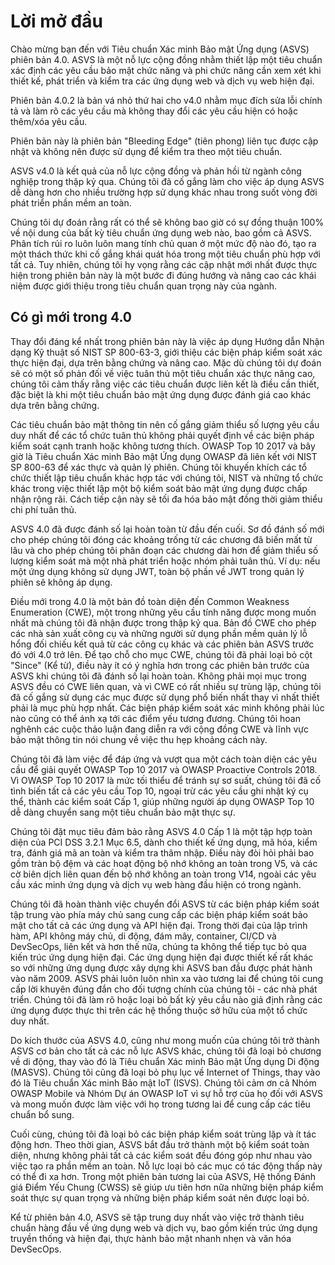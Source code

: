 # Lời mở đầu

Chào mừng bạn đến với Tiêu chuẩn Xác minh Bảo mật Ứng dụng (ASVS) phiên bản 4.0. ASVS là một nỗ lực cộng đồng nhằm thiết lập một tiêu chuẩn xác định các yêu cầu bảo mật chức năng và phi chức năng cần xem xét khi thiết kế, phát triển và kiểm tra các ứng dụng web và dịch vụ web hiện đại.

Phiên bản 4.0.2 là bản vá nhỏ thứ hai cho v4.0 nhằm mục đích sửa lỗi chính tả và làm rõ các yêu cầu mà không thay đổi các yêu cầu hiện có hoặc thêm/xóa yêu cầu.

Phiên bản này là phiên bản "Bleeding Edge" (tiên phong) liên tục được cập nhật và không nên được sử dụng để kiểm tra theo một tiêu chuẩn.

ASVS v4.0 là kết quả của nỗ lực cộng đồng và phản hồi từ ngành công nghiệp trong thập kỷ qua. Chúng tôi đã cố gắng làm cho việc áp dụng ASVS dễ dàng hơn cho nhiều trường hợp sử dụng khác nhau trong suốt vòng đời phát triển phần mềm an toàn.

Chúng tôi dự đoán rằng rất có thể sẽ không bao giờ có sự đồng thuận 100% về nội dung của bất kỳ tiêu chuẩn ứng dụng web nào, bao gồm cả ASVS. Phân tích rủi ro luôn luôn mang tính chủ quan ở một mức độ nào đó, tạo ra một thách thức khi cố gắng khái quát hóa trong một tiêu chuẩn phù hợp với tất cả. Tuy nhiên, chúng tôi hy vọng rằng các cập nhật mới nhất được thực hiện trong phiên bản này là một bước đi đúng hướng và nâng cao các khái niệm được giới thiệu trong tiêu chuẩn quan trọng này của ngành.

## Có gì mới trong 4.0

Thay đổi đáng kể nhất trong phiên bản này là việc áp dụng Hướng dẫn Nhận dạng Kỹ thuật số NIST SP 800-63-3, giới thiệu các biện pháp kiểm soát xác thực hiện đại, dựa trên bằng chứng và nâng cao. Mặc dù chúng tôi dự đoán sẽ có một số phản đối về việc tuân thủ một tiêu chuẩn xác thực nâng cao, chúng tôi cảm thấy rằng việc các tiêu chuẩn được liên kết là điều cần thiết, đặc biệt là khi một tiêu chuẩn bảo mật ứng dụng được đánh giá cao khác dựa trên bằng chứng.

Các tiêu chuẩn bảo mật thông tin nên cố gắng giảm thiểu số lượng yêu cầu duy nhất để các tổ chức tuân thủ không phải quyết định về các biện pháp kiểm soát cạnh tranh hoặc không tương thích. OWASP Top 10 2017 và bây giờ là Tiêu chuẩn Xác minh Bảo mật Ứng dụng OWASP đã liên kết với NIST SP 800-63 để xác thực và quản lý phiên. Chúng tôi khuyến khích các tổ chức thiết lập tiêu chuẩn khác hợp tác với chúng tôi, NIST và những tổ chức khác trong việc thiết lập một bộ kiểm soát bảo mật ứng dụng được chấp nhận rộng rãi. Cách tiếp cận này sẽ tối đa hóa bảo mật đồng thời giảm thiểu chi phí tuân thủ.

ASVS 4.0 đã được đánh số lại hoàn toàn từ đầu đến cuối. Sơ đồ đánh số mới cho phép chúng tôi đóng các khoảng trống từ các chương đã biến mất từ lâu và cho phép chúng tôi phân đoạn các chương dài hơn để giảm thiểu số lượng kiểm soát mà một nhà phát triển hoặc nhóm phải tuân thủ. Ví dụ: nếu một ứng dụng không sử dụng JWT, toàn bộ phần về JWT trong quản lý phiên sẽ không áp dụng.

Điều mới trong 4.0 là một bản đồ toàn diện đến Common Weakness Enumeration (CWE), một trong những yêu cầu tính năng được mong muốn nhất mà chúng tôi đã nhận được trong thập kỷ qua. Bản đồ CWE cho phép các nhà sản xuất công cụ và những người sử dụng phần mềm quản lý lỗ hổng đối chiếu kết quả từ các công cụ khác và các phiên bản ASVS trước đó với 4.0 trở lên. Để tạo chỗ cho mục CWE, chúng tôi đã phải loại bỏ cột "Since" (Kể từ), điều này ít có ý nghĩa hơn trong các phiên bản trước của ASVS khi chúng tôi đã đánh số lại hoàn toàn. Không phải mọi mục trong ASVS đều có CWE liên quan, và vì CWE có rất nhiều sự trùng lặp, chúng tôi đã cố gắng sử dụng các mục được sử dụng phổ biến nhất thay vì nhất thiết phải là mục phù hợp nhất. Các biện pháp kiểm soát xác minh không phải lúc nào cũng có thể ánh xạ tới các điểm yếu tương đương. Chúng tôi hoan nghênh các cuộc thảo luận đang diễn ra với cộng đồng CWE và lĩnh vực bảo mật thông tin nói chung về việc thu hẹp khoảng cách này.

Chúng tôi đã làm việc để đáp ứng và vượt qua một cách toàn diện các yêu cầu để giải quyết OWASP Top 10 2017 và OWASP Proactive Controls 2018. Vì OWASP Top 10 2017 là mức tối thiểu để tránh sự sơ suất, chúng tôi đã cố tình biến tất cả các yêu cầu Top 10, ngoại trừ các yêu cầu ghi nhật ký cụ thể, thành các kiểm soát Cấp 1, giúp những người áp dụng OWASP Top 10 dễ dàng chuyển sang một tiêu chuẩn bảo mật thực sự.

Chúng tôi đặt mục tiêu đảm bảo rằng ASVS 4.0 Cấp 1 là một tập hợp toàn diện của PCI DSS 3.2.1 Mục 6.5, dành cho thiết kế ứng dụng, mã hóa, kiểm tra, đánh giá mã an toàn và kiểm tra thâm nhập. Điều này đòi hỏi phải bao gồm tràn bộ đệm và các hoạt động bộ nhớ không an toàn trong V5, và các cờ biên dịch liên quan đến bộ nhớ không an toàn trong V14, ngoài các yêu cầu xác minh ứng dụng và dịch vụ web hàng đầu hiện có trong ngành.

Chúng tôi đã hoàn thành việc chuyển đổi ASVS từ các biện pháp kiểm soát tập trung vào phía máy chủ sang cung cấp các biện pháp kiểm soát bảo mật cho tất cả các ứng dụng và API hiện đại. Trong thời đại của lập trình hàm, API không máy chủ, di động, đám mây, container, CI/CD và DevSecOps, liên kết và hơn thế nữa, chúng ta không thể tiếp tục bỏ qua kiến trúc ứng dụng hiện đại. Các ứng dụng hiện đại được thiết kế rất khác so với những ứng dụng được xây dựng khi ASVS ban đầu được phát hành vào năm 2009. ASVS phải luôn luôn nhìn xa vào tương lai để chúng tôi cung cấp lời khuyên đúng đắn cho đối tượng chính của chúng tôi - các nhà phát triển. Chúng tôi đã làm rõ hoặc loại bỏ bất kỳ yêu cầu nào giả định rằng các ứng dụng được thực thi trên các hệ thống thuộc sở hữu của một tổ chức duy nhất.

Do kích thước của ASVS 4.0, cũng như mong muốn của chúng tôi trở thành ASVS cơ bản cho tất cả các nỗ lực ASVS khác, chúng tôi đã loại bỏ chương về di động, thay vào đó là Tiêu chuẩn Xác minh Bảo mật Ứng dụng Di động (MASVS). Chúng tôi cũng đã loại bỏ phụ lục về Internet of Things, thay vào đó là Tiêu chuẩn Xác minh Bảo mật IoT (ISVS). Chúng tôi cảm ơn cả Nhóm OWASP Mobile và Nhóm Dự án OWASP IoT vì sự hỗ trợ của họ đối với ASVS và mong muốn được làm việc với họ trong tương lai để cung cấp các tiêu chuẩn bổ sung.

Cuối cùng, chúng tôi đã loại bỏ các biện pháp kiểm soát trùng lặp và ít tác động hơn. Theo thời gian, ASVS bắt đầu trở thành một bộ kiểm soát toàn diện, nhưng không phải tất cả các kiểm soát đều đóng góp như nhau vào việc tạo ra phần mềm an toàn. Nỗ lực loại bỏ các mục có tác động thấp này có thể đi xa hơn. Trong một phiên bản tương lai của ASVS, Hệ thống Đánh giá Điểm Yếu Chung (CWSS) sẽ giúp ưu tiên hơn nữa những biện pháp kiểm soát thực sự quan trọng và những biện pháp kiểm soát nên được loại bỏ.

Kể từ phiên bản 4.0, ASVS sẽ tập trung duy nhất vào việc trở thành tiêu chuẩn hàng đầu về ứng dụng web và dịch vụ, bao gồm kiến trúc ứng dụng truyền thống và hiện đại, thực hành bảo mật nhanh nhẹn và văn hóa DevSecOps.
